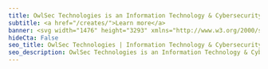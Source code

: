 ```yaml
---
title: OwlSec Technologies is an Information Technology & Cybersecurity Solutions Company in Kenya
subtitle: <a href="/creates/">Learn more</a>
banner: <svg width="1476" height="3293" xmlns="http://www.w3.org/2000/svg"><g fill="none" fill-rule="evenodd"><path d="M1476 133.65V0H606l501 502z" fill="#63666A"/><path fill="#000" d="M0 0v3293.99h1476V870.41L605.98 0z"/></g></svg>
hideCta: False
seo_title: OwlSec Technologies | Information Technology & Cybersecurity Solutions Company
seo_description: OwlSec Technologies is an Information Technology & Cybersecurity Company based in Nairobi. They deal with brand identity, website development, penetration testing, graphic design & online marketing, delivering sustained results for their clients.
---
```

